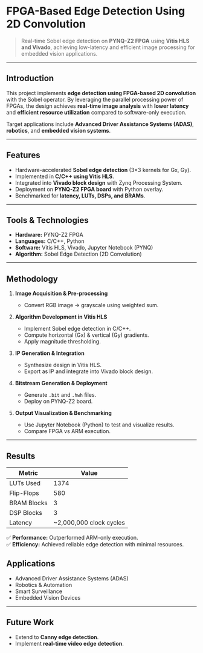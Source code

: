 # FPGA-Based Edge Detection Using 2D Convolution  

> Real-time Sobel edge detection on **PYNQ-Z2 FPGA** using **Vitis HLS and Vivado**, achieving low-latency and efficient image processing for embedded vision applications.  

---

## Introduction  
This project implements **edge detection using FPGA-based 2D convolution** with the Sobel operator. By leveraging the parallel processing power of FPGAs, the design achieves **real-time image analysis** with **lower latency** and **efficient resource utilization** compared to software-only execution.  

Target applications include **Advanced Driver Assistance Systems (ADAS)**, **robotics**, and **embedded vision systems**.  

---

##  Features  
- Hardware-accelerated **Sobel edge detection** (3×3 kernels for Gx, Gy).  
- Implemented in **C/C++ using Vitis HLS**.  
- Integrated into **Vivado block design** with Zynq Processing System.  
- Deployment on **PYNQ-Z2 FPGA board** with Python overlay.  
- Benchmarked for **latency, LUTs, DSPs, and BRAMs**.  

---

## Tools & Technologies  
- **Hardware:** PYNQ-Z2 FPGA  
- **Languages:** C/C++, Python  
- **Software:** Vitis HLS, Vivado, Jupyter Notebook (PYNQ)  
- **Algorithm:** Sobel Edge Detection (2D Convolution)  

---

## Methodology  

1. **Image Acquisition & Pre-processing**  
   - Convert RGB image → grayscale using weighted sum.  

2. **Algorithm Development in Vitis HLS**  
   - Implement Sobel edge detection in C/C++.  
   - Compute horizontal (Gx) & vertical (Gy) gradients.  
   - Apply magnitude thresholding.  

3. **IP Generation & Integration**  
   - Synthesize design in Vitis HLS.  
   - Export as IP and integrate into Vivado block design.  

4. **Bitstream Generation & Deployment**  
   - Generate `.bit` and `.hwh` files.  
   - Deploy on PYNQ-Z2 board.  

5. **Output Visualization & Benchmarking**  
   - Use Jupyter Notebook (Python) to test and visualize results.  
   - Compare FPGA vs ARM execution.  

---

## Results  

| Metric       | Value                  |  
|--------------|------------------------|  
| LUTs Used    | 1374                   |  
| Flip-Flops   | 580                    |  
| BRAM Blocks  | 3                      |  
| DSP Blocks   | 3                      |  
| Latency      | ~2,000,000 clock cycles|  

✅ **Performance:** Outperformed ARM-only execution.  
✅ **Efficiency:** Achieved reliable edge detection with minimal resources.  

## Applications  
- Advanced Driver Assistance Systems (ADAS)  
- Robotics & Automation  
- Smart Surveillance  
- Embedded Vision Devices  

---

## Future Work  
- Extend to **Canny edge detection**.  
- Implement **real-time video edge detection**.  


